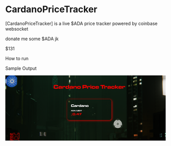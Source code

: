 # CardanoPriceTracker
[CardanoPriceTracker] is a live $ADA price tracker powered by coinbase websocket

donate me some $ADA jk

$131

How to run

Sample Output

![](images/Capture.PNG)


